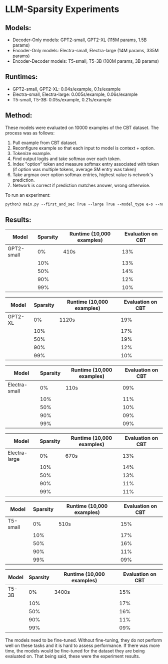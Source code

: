# LLM-Sparsity Experiments

## Models:
- Decoder-Only models: GPT2-small, GPT2-XL (115M params, 1.5B params)
- Encoder-Only models: Electra-small, Electra-large (14M params, 335M params)
- Encoder-Decoder models: T5-small, T5-3B (100M params, 3B params)

## Runtimes:
- GPT2-small, GPT2-XL:  0.04s/example, 0.1s/example
- Electra-small, Electra-large: 0.005s/example, 0.06s/example
- T5-small, T5-3B: 0.05s/example, 0.21s/example

## Method:

These models were evaluated on 10000 examples of the CBT dataset. The process was as follows:
1) Pull example from CBT dataset.
2) Reconfigure example so that each input to model is context + option.
3) Tokenize example.
4) Find output logits and take softmax over each token.
5) Index "option" token and measure softmax entry associated with token (if option was multiple tokens, average SM entry 
was taken)
6) Take argmax over option softmax entries, highest value is network's prediction.
7) Network is correct if prediction matches answer, wrong otherwise.

To run an experiment:
```markdown
python3 main.py --first_and_sec True --large True --model_type e-o --num_examples 10000
```

## Results:

| Model       | Sparsity | Runtime (10,000 examples) | Evaluation on CBT |
|-------------|----------|---------------------------|-------------------|
| GPT2-small  | 0%       | 410s                      | 13%               |
|             | 10%      |                           | 13%               |
|             | 50%      |                           | 14%               |
|             | 90%      |                           | 12%               |
|             | 99%      |                           | 10%               |

| Model   | Sparsity | Runtime (10,000 examples) | Evaluation on CBT |
|---------|----------|---------------------------|-------------------|
| GPT2-XL | 0%       | 1120s                     | 19%               |
|         | 10%      |                           | 17%               |
|         | 50%      |                           | 19%               |
|         | 90%      |                           | 12%               |
|         | 99%      |                           | 10%               |

| Model         | Sparsity | Runtime (10,000 examples) | Evaluation on CBT |
|---------------|----------|---------------------------|-------------------|
| Electra-small | 0%       | 110s                      | 09%               |
|               | 10%      |                           | 11%               |
|               | 50%      |                           | 10%               |
|               | 90%      |                           | 09%               |
|               | 99%      |                           | 09%               |

| Model         | Sparsity | Runtime (10,000 examples) | Evaluation on CBT |
|---------------|----------|---------------------------|-------------------|
| Electra-large | 0%       | 670s                      | 13%               |
|               | 10%      |                           | 14%               |
|               | 50%      |                           | 13%               |
|               | 90%      |                           | 11%               |
|               | 99%      |                           | 11%               |

| Model    | Sparsity | Runtime (10,000 examples) | Evaluation on CBT |
|----------|----------|---------------------------|-------------------|
| T5-small | 0%       | 510s                      | 15%               |
|          | 10%      |                           | 17%               |
|          | 50%      |                           | 16%               |
|          | 90%      |                           | 11%               |
|          | 99%      |                           | 09%               |

| Model | Sparsity | Runtime (10,000 examples) | Evaluation on CBT |
|-------|----------|---------------------------|-------------------|
| T5-3B | 0%       | 3400s                     | 15%               |
|       | 10%      |                           | 17%               |
|       | 50%      |                           | 16%               |
|       | 90%      |                           | 11%               |
|       | 99%      |                           | 09%               |

The models need to be fine-tuned. Without fine-tuning, they do not perform well on these tasks and it is hard to assess 
performance. If there was more time, the models would be fine-tuned for the dataset they are being evaluated on. That 
being said, these were the experiment results.